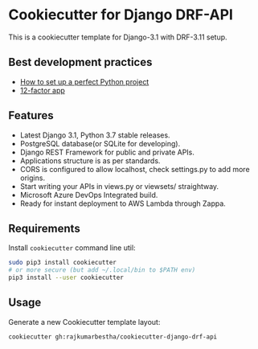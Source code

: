 # Cookiecutter for Django DRF-API
This is a cookiecutter template for Django-3.1 with DRF-3.11 setup.

## Best development practices 
- [How to set up a perfect Python project](https://sourcery.ai/blog/python-best-practices/)
- [12-factor app](https://12factor.net/pt_br/)

## Features

* Latest Django 3.1, Python 3.7 stable releases.
* PostgreSQL database(or SQLite for developing).
* Django REST Framework for public and private APIs.
* Applications structure is as per standards.
* CORS is configured to allow localhost, check settings.py to add more origins.
* Start writing your APIs in views.py or viewsets/ straightway.
* Microsoft Azure DevOps Integrated build.
* Ready for instant deployment to AWS Lambda through Zappa.

## Requirements

Install `cookiecutter` command line util:

```bash
sudo pip3 install cookiecutter
# or more secure (but add ~/.local/bin to $PATH env)
pip3 install --user cookiecutter
```

## Usage
Generate a new Cookiecutter template layout:

```bash
cookiecutter gh:rajkumarbestha/cookiecutter-django-drf-api
```

